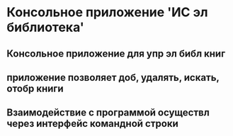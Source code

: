# Консольное приложение 'ИС эл библиотека'
## Консольное приложение для упр эл библ книг
## приложение позволяет доб, удалять, искать, отобр книги
## Взаимодействие с программой осуществл через интерфейс командной строки